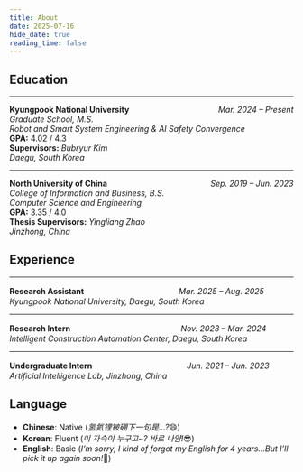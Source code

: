 ```yaml
---
title: About
date: 2025-07-16
hide_date: true
reading_time: false
---
```


## Education

<hr>

<div style="display: flex; justify-content: space-between; align-items: baseline;">
  <div><strong>Kyungpook National University</strong></div>
  <div><em>Mar. 2024 – Present</em></div>
</div>
<em>Graduate School, M.S.</em><br>
<em>Robot and Smart System Engineering & AI Safety Convergence</em><br>
<strong>GPA:</strong> 4.02 / 4.3<br>
<strong>Supervisors:</strong> <em>Bubryur Kim</em><br>
<em>Daegu, South Korea</em>

<hr>

<div style="display: flex; justify-content: space-between; align-items: baseline;">
  <div><strong>North University of China</strong></div>
  <div><em>Sep. 2019 – Jun. 2023</em></div>
</div>
<em>College of Information and Business, B.S.</em><br>
<em>Computer Science and Engineering</em><br>
<strong>GPA:</strong> 3.35 / 4.0<br>
<strong>Thesis Supervisors:</strong> <em>Yingliang Zhao</em><br>
<em>Jinzhong, China</em>

## Experience

---

**Research Assistant**　　　　　　　　　　　　*Mar. 2025 – Aug. 2025*  
*Kyungpook National University, Daegu, South Korea*

---

**Research Intern**　　　　　　　　　　　　　　*Nov. 2023 – Mar. 2024*  
*Intelligent Construction Automation Center, Daegu, South Korea*  

---

**Undergraduate Intern**　　　　　　　　　　　　*Jun. 2021 – Jun. 2023*  
*Artificial Intelligence Lab, Jinzhong, China*  

## Language

- **Chinese**: Native (*氢氦锂铍硼下一句是...?*😄)  
- **Korean**: Fluent (*이 자슥이 누구고~? 바로 나얌!*😎)
- **English**: Basic (*I’m sorry, I kind of forgot my English for 4 years...But I’ll pick it up again soon!*💪)